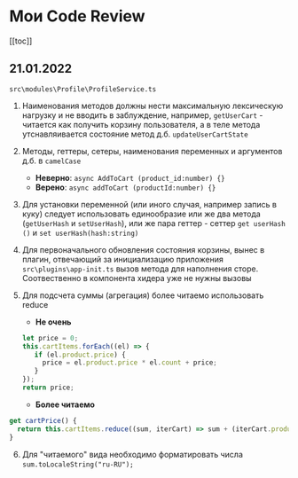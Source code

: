 # Мои Code Review

[[toc]]

## 21.01.2022

`src\modules\Profile\ProfileService.ts`

1. Наименования методов должны нести максимальную лексическую нагрузку 
   и не вводить в заблуждение, например,
   `getUserCart` - читается как получить корзину пользователя, а в теле метода утснавляивается состояние 
   метод д.б. `updateUserCartState`  
  
2. Методы, геттеры, сетеры, наименования переменных и аргументов д.б. в `camelCase`
   - **Неверно**: `async AddToCart (product_id:number) {}`
   - **Верено**:  `async addToCart (productId:number) {}` 

3. Для установки переменной (или иного случая, например запись в куку) 
   следует использовать единообразие или же два метода (`getUserHash` и `setUserHash`),
   или же пара геттер - сеттер `get userHash ()` и `set userHash(hash:string)`  

4. Для первоначального обновления состояния корзины, вынес в плагин, отвечающий за инициализацию приложения
   `src\plugins\app-init.ts`  вызов метода для наполнения сторе.
   Соотвественно в компонента хидера уже не нужны вызовы

5. Для подсчета суммы (агрегация) более читаемо использовать reduce 
   - **Не очень**
   ```ts
   let price = 0;
   this.cartItems.forEach((el) => {
      if (el.product.price) {
        price = el.product.price * el.count + price;
      }
   });
   return price;
   ```

   - **Более читаемо**
  ```ts
  get cartPrice() {
    return this.cartItems.reduce((sum, iterCart) => sum + (iterCart.product.price || 0) * iterCart.count, 0);
  }
  ```

  6. Для "читаемого" вида необходимо форматировать числа `sum.toLocaleString("ru-RU");`